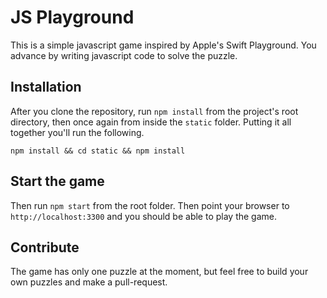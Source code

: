 # JS Playground

This is a simple javascript game inspired by Apple's Swift Playground. You advance by writing javascript code to solve the puzzle.

## Installation
After you clone the repository, run `npm install` from the project's root directory, then once again from inside the `static` folder. Putting it all together you'll run the following.
```
npm install && cd static && npm install
```

## Start the game
Then run `npm start` from the root folder. Then point your browser to `http://localhost:3300` and you should be able to play the game.

## Contribute
The game has only one puzzle at the moment, but feel free to build your own puzzles and make a pull-request.